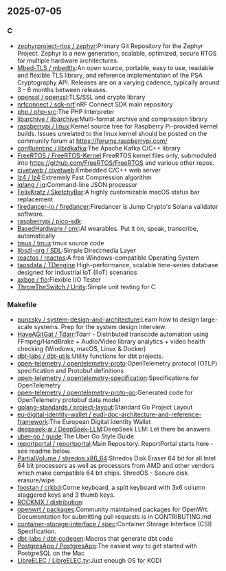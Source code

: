 ## 2025-07-05

### C

* [zephyrproject-rtos / zephyr](https://github.com/zephyrproject-rtos/zephyr):Primary Git Repository for the Zephyr Project. Zephyr is a new generation, scalable, optimized, secure RTOS for multiple hardware architectures.
* [Mbed-TLS / mbedtls](https://github.com/Mbed-TLS/mbedtls):An open source, portable, easy to use, readable and flexible TLS library, and reference implementation of the PSA Cryptography API. Releases are on a varying cadence, typically around 3 - 6 months between releases.
* [openssl / openssl](https://github.com/openssl/openssl):TLS/SSL and crypto library
* [nrfconnect / sdk-nrf](https://github.com/nrfconnect/sdk-nrf):nRF Connect SDK main repository
* [php / php-src](https://github.com/php/php-src):The PHP Interpreter
* [libarchive / libarchive](https://github.com/libarchive/libarchive):Multi-format archive and compression library
* [raspberrypi / linux](https://github.com/raspberrypi/linux):Kernel source tree for Raspberry Pi-provided kernel builds. Issues unrelated to the linux kernel should be posted on the community forum at https://forums.raspberrypi.com/
* [confluentinc / librdkafka](https://github.com/confluentinc/librdkafka):The Apache Kafka C/C++ library
* [FreeRTOS / FreeRTOS-Kernel](https://github.com/FreeRTOS/FreeRTOS-Kernel):FreeRTOS kernel files only, submoduled into https://github.com/FreeRTOS/FreeRTOS and various other repos.
* [civetweb / civetweb](https://github.com/civetweb/civetweb):Embedded C/C++ web server
* [lz4 / lz4](https://github.com/lz4/lz4):Extremely Fast Compression algorithm
* [jqlang / jq](https://github.com/jqlang/jq):Command-line JSON processor
* [FelixKratz / SketchyBar](https://github.com/FelixKratz/SketchyBar):A highly customizable macOS status bar replacement
* [firedancer-io / firedancer](https://github.com/firedancer-io/firedancer):Firedancer is Jump Crypto's Solana validator software.
* [raspberrypi / pico-sdk](https://github.com/raspberrypi/pico-sdk):
* [BasedHardware / omi](https://github.com/BasedHardware/omi):AI wearables. Put it on, speak, transcribe, automatically
* [tmux / tmux](https://github.com/tmux/tmux):tmux source code
* [libsdl-org / SDL](https://github.com/libsdl-org/SDL):Simple Directmedia Layer
* [reactos / reactos](https://github.com/reactos/reactos):A free Windows-compatible Operating System
* [taosdata / TDengine](https://github.com/taosdata/TDengine):High-performance, scalable time-series database designed for Industrial IoT (IIoT) scenarios
* [axboe / fio](https://github.com/axboe/fio):Flexible I/O Tester
* [ThrowTheSwitch / Unity](https://github.com/ThrowTheSwitch/Unity):Simple unit testing for C

### Makefile

* [puncsky / system-design-and-architecture](https://github.com/puncsky/system-design-and-architecture):Learn how to design large-scale systems. Prep for the system design interview.
* [HaveAGitGat / Tdarr](https://github.com/HaveAGitGat/Tdarr):Tdarr - Distributed transcode automation using FFmpeg/HandBrake + Audio/Video library analytics + video health checking (Windows, macOS, Linux & Docker)
* [dbt-labs / dbt-utils](https://github.com/dbt-labs/dbt-utils):Utility functions for dbt projects.
* [open-telemetry / opentelemetry-proto](https://github.com/open-telemetry/opentelemetry-proto):OpenTelemetry protocol (OTLP) specification and Protobuf definitions
* [open-telemetry / opentelemetry-specification](https://github.com/open-telemetry/opentelemetry-specification):Specifications for OpenTelemetry
* [open-telemetry / opentelemetry-proto-go](https://github.com/open-telemetry/opentelemetry-proto-go):Generated code for OpenTelemetry protobuf data model
* [golang-standards / project-layout](https://github.com/golang-standards/project-layout):Standard Go Project Layout
* [eu-digital-identity-wallet / eudi-doc-architecture-and-reference-framework](https://github.com/eu-digital-identity-wallet/eudi-doc-architecture-and-reference-framework):The European Digital Identity Wallet
* [deepseek-ai / DeepSeek-LLM](https://github.com/deepseek-ai/DeepSeek-LLM):DeepSeek LLM: Let there be answers
* [uber-go / guide](https://github.com/uber-go/guide):The Uber Go Style Guide.
* [reportportal / reportportal](https://github.com/reportportal/reportportal):Main Repository. ReportPortal starts here - see readme below.
* [PartialVolume / shredos.x86_64](https://github.com/PartialVolume/shredos.x86_64):Shredos Disk Eraser 64 bit for all Intel 64 bit processors as well as processors from AMD and other vendors which make compatible 64 bit chips. ShredOS - Secure disk erasure/wipe
* [foostan / crkbd](https://github.com/foostan/crkbd):Corne keyboard, a split keyboard with 3x6 column staggered keys and 3 thumb keys.
* [ROCKNIX / distribution](https://github.com/ROCKNIX/distribution):
* [openwrt / packages](https://github.com/openwrt/packages):Community maintained packages for OpenWrt. Documentation for submitting pull requests is in CONTRIBUTING.md
* [container-storage-interface / spec](https://github.com/container-storage-interface/spec):Container Storage Interface (CSI) Specification.
* [dbt-labs / dbt-codegen](https://github.com/dbt-labs/dbt-codegen):Macros that generate dbt code
* [PostgresApp / PostgresApp](https://github.com/PostgresApp/PostgresApp):The easiest way to get started with PostgreSQL on the Mac
* [LibreELEC / LibreELEC.tv](https://github.com/LibreELEC/LibreELEC.tv):Just enough OS for KODI
